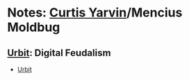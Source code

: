 # Notes: [Curtis Yarvin](https://en.wikipedia.org/wiki/Curtis_Yarvin)/Mencius Moldbug

## [Urbit](https://en.wikipedia.org/wiki/Urbit): Digital Feudalism

* [Urbit][urbit]

[urbit]: <https://urbit.org>
